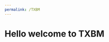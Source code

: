 ```yaml
---
permalink: /TXBM
---
```

<html>
<head>
  <link rel="icon" type="image/png" href="/PNGS/TXBM.png">
  <title>TXBM</title>
</head>
  <h1>Hello welcome to TXBM</h1>
</html>
